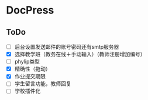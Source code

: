 # DocPress

## ToDo
- [ ] 后台设置发送邮件的账号密码还有smtp服务器
- [x] 选择教学班（教务在线＋手动输入）（教师注册增加编号）
- [ ] phylip类型
- [x] 精确性（拖动）
- [x] 作业提交期限
- [ ] 学生留言功能，教师回复
- [ ] 学校插件化
